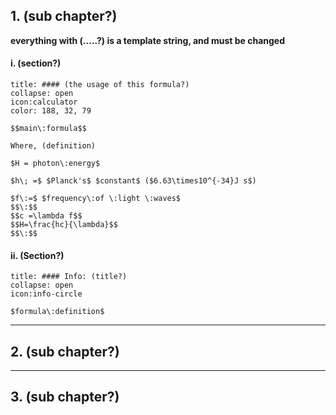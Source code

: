 ## 1. (sub chapter?)
**everything with (.....?) is a template string, and must be changed**
#### i. (section?)

```ad-note (formula-notes?)
title: #### (the usage of this formula?)
collapse: open 
icon:calculator
color: 188, 32, 79

$$main\:formula$$ 

Where, (definition)

$H = photon\:energy$

$h\; =$ $Planck's$ $constant$ ($6.63\times10^{-34}J s$)

$f\:=$ $frequency\:of \:light \:waves$
$$\:$$
$$c =\lambda f$$
$$H=\frac{hc}{\lambda}$$
$$\:$$
```

#### ii. (Section?)

```ad-note (important-information-notes?)
title: #### Info: (title?)
collapse: open
icon:info-circle

$formula\:definition$ 
```

---
## 2. (sub chapter?)

---

## 3. (sub chapter?)
